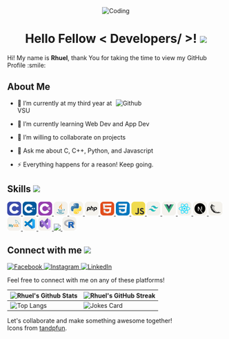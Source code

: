 <p align="center">
  <img align="center" alt="Coding" width="500" src="https://cdn.dribbble.com/users/1277312/screenshots/14733298/media/39b1045e593737587dd60e42c8422d1f.gif" >

</p>
<h1 align="center"> Hello Fellow < Developers/ >! <img src = "https://raw.githubusercontent.com/MartinHeinz/MartinHeinz/master/wave.gif" width = 30px> </h1>
<p align='center'>
  <div size='20px'> Hi! My name is <strong>Rhuel</strong>, thank You for taking the time to view my GitHub Profile :smile: 
</div>
</p>



<h2> About Me</h2>

<img width="50%" align="right" alt="Github" src="https://raw.githubusercontent.com/onimur/.github/master/.resources/git-header.svg" />

- 🔭 I’m currently at my third year at VSU
  
- 🌱 I’m currently learning Web Dev and App Dev
  
- 👯 I’m willing to collaborate on projects
  
- 💬 Ask me about C, C++, Python, and Javascript
  
- ⚡ Everything happens for a reason! Keep going.

  
<h2> Skills <img src = "https://media2.giphy.com/media/QssGEmpkyEOhBCb7e1/giphy.gif?cid=ecf05e47a0n3gi1bfqntqmob8g9aid1oyj2wr3ds3mg700bl&rid=giphy.gif" width = 32px> </h2>
<a href=https://github.com/VSUrhuel?tab=repositories  > <img width ='32px' src ='https://raw.githubusercontent.com/tandpfun/skill-icons/65dea6c4eaca7da319e552c09f4cf5a9a8dab2c8/icons/C.svg'> </a>
<a href=https://github.com/VSUrhuel?tab=repositories > <img width ='32px' src ='https://raw.githubusercontent.com/tandpfun/skill-icons/65dea6c4eaca7da319e552c09f4cf5a9a8dab2c8/icons/CPP.svg'> </a>
<a href=https://github.com/VSUrhuel?tab=repositories > <img width ='32px' src ='https://raw.githubusercontent.com/tandpfun/skill-icons/65dea6c4eaca7da319e552c09f4cf5a9a8dab2c8/icons/CS.svg'> </a>
<a href=https://github.com/VSUrhuel?tab=repositories > <img width ='32px' src ='https://raw.githubusercontent.com/tandpfun/skill-icons/65dea6c4eaca7da319e552c09f4cf5a9a8dab2c8/icons/Java-Light.svg'> </a>
<a href=https://github.com/VSUrhuel?tab=repositories > <img width ='32px' src ='https://raw.githubusercontent.com/tandpfun/skill-icons/65dea6c4eaca7da319e552c09f4cf5a9a8dab2c8/icons/Python-Light.svg'> </a>
<a href=https://github.com/VSUrhuel?tab=repositories> <img width ='32px' src ='https://raw.githubusercontent.com/tandpfun/skill-icons/65dea6c4eaca7da319e552c09f4cf5a9a8dab2c8/icons/PHP-Light.svg'> </a>
<a href=https://github.com/VSUrhuel?tab=repositories > <img width ='32px' src ='https://raw.githubusercontent.com/tandpfun/skill-icons/65dea6c4eaca7da319e552c09f4cf5a9a8dab2c8/icons/HTML.svg'> </a>
<a href=https://github.com/VSUrhuel?tab=repositories > <img width ='32px' src ='https://raw.githubusercontent.com/tandpfun/skill-icons/65dea6c4eaca7da319e552c09f4cf5a9a8dab2c8/icons/CSS.svg'> </a>
<a href=https://github.com/VSUrhuel?tab=repositories> <img width ='32px' src ='https://raw.githubusercontent.com/tandpfun/skill-icons/65dea6c4eaca7da319e552c09f4cf5a9a8dab2c8/icons/JavaScript.svg'> </a>
<a href=https://github.com/VSUrhuel?tab=repositories > <img width ='32px' src ='https://raw.githubusercontent.com/tandpfun/skill-icons/65dea6c4eaca7da319e552c09f4cf5a9a8dab2c8/icons/TailwindCSS-Light.svg'> </a>
<a href=https://github.com/VSUrhuel?tab=repositories > <img width ='32px' src ='https://raw.githubusercontent.com/tandpfun/skill-icons/65dea6c4eaca7da319e552c09f4cf5a9a8dab2c8/icons/VueJS-Light.svg'> </a>
<a href=https://github.com/VSUrhuel?tab=repositories > <img width ='32px' src ='https://raw.githubusercontent.com/tandpfun/skill-icons/65dea6c4eaca7da319e552c09f4cf5a9a8dab2c8/icons/React-Light.svg'> </a>
<a href=https://github.com/VSUrhuel?tab=repositories > <img width ='32px' src ='https://raw.githubusercontent.com/tandpfun/skill-icons/65dea6c4eaca7da319e552c09f4cf5a9a8dab2c8/icons/NextJS-Light.svg'> </a>
<a href=https://github.com/VSUrhuel?tab=repositories > <img width ='32px' src ='https://raw.githubusercontent.com/tandpfun/skill-icons/65dea6c4eaca7da319e552c09f4cf5a9a8dab2c8/icons/Flask-Light.svg'> </a>
<a href=https://github.com/VSUrhuel?tab=repositories > <img width ='32px' src ='https://raw.githubusercontent.com/tandpfun/skill-icons/65dea6c4eaca7da319e552c09f4cf5a9a8dab2c8/icons/MySQL-Light.svg'> </a>
<a href=https://github.com/VSUrhuel?tab=repositories > <img width ='32px' src ='https://raw.githubusercontent.com/tandpfun/skill-icons/65dea6c4eaca7da319e552c09f4cf5a9a8dab2c8/icons/VSCode-Light.svg'> </a>
<a href=https://github.com/VSUrhuel?tab=repositories > <img width ='32px' src ='https://raw.githubusercontent.com/tandpfun/skill-icons/65dea6c4eaca7da319e552c09f4cf5a9a8dab2c8/icons/VisualStudio-Light.svg'> </a>
<a href=https://github.com/VSUrhuel?tab=repositories > <img width ='32px' src ='https://raw.githubusercontent.com/tandpfun/skill-icons/65dea6c4eaca7da319e552c09f4cf5a9a8dab2c8/icons/Sublime-Light.svg'> </a>
<a href=https://github.com/VSUrhuel?tab=repositories > <img width ='32px' src ='https://raw.githubusercontent.com/tandpfun/skill-icons/65dea6c4eaca7da319e552c09f4cf5a9a8dab2c8/icons/R-Light.svg'> </a>


<h2 align="left">
  Connect with me 
  <img src="https://raw.githubusercontent.com/ShahriarShafin/ShahriarShafin/main/Assets/handshake.gif" width="100px">
</h2>

<p align="left">
  <a href="https://www.facebook.com/johnrhuel.laurente">
    <img src="https://img.shields.io/badge/Facebook-1877F2?style=flat-square&logo=facebook&logoColor=white" alt="Facebook">
  </a>
  <a href="https://www.instagram.com/rhuelski29/">
    <img src="https://img.shields.io/badge/Instagram-E4405F?style=flat-square&logo=instagram&logoColor=white" alt="Instagram">
  </a>
  <a href="https://www.linkedin.com/in/john-rhuel-laurente-181357248/">
    <img src="https://img.shields.io/badge/LinkedIn-0077B5?style=flat-square&logo=linkedin&logoColor=white" alt="LinkedIn">
  </a>
</p>

Feel free to connect with me on any of these platforms! 



| ![Rhuel's Github Stats](https://github-readme-stats.vercel.app/api?username=VSUrhuel&theme=tokyonight&show_icons=true&hide_border=true&count_private=true) | ![Rhuel's GitHub Streak](https://github-readme-streak-stats.herokuapp.com/?user=VSUrhuel&theme=tokyonight&hide_border=true) |
| --- | --- |
| ![Top Langs](https://github-readme-stats.vercel.app/api/top-langs/?username=VSUrhuel&theme=tokyonight&show_icons=true&hide_border=true&layout=compact) | ![Jokes Card](https://readme-jokes.vercel.app/api?hideBorder) |

<!-- Markdown -->




Let's collaborate and make something awesome together! <br>
Icons from [tandpfun](https://github.com/tandpfun).

